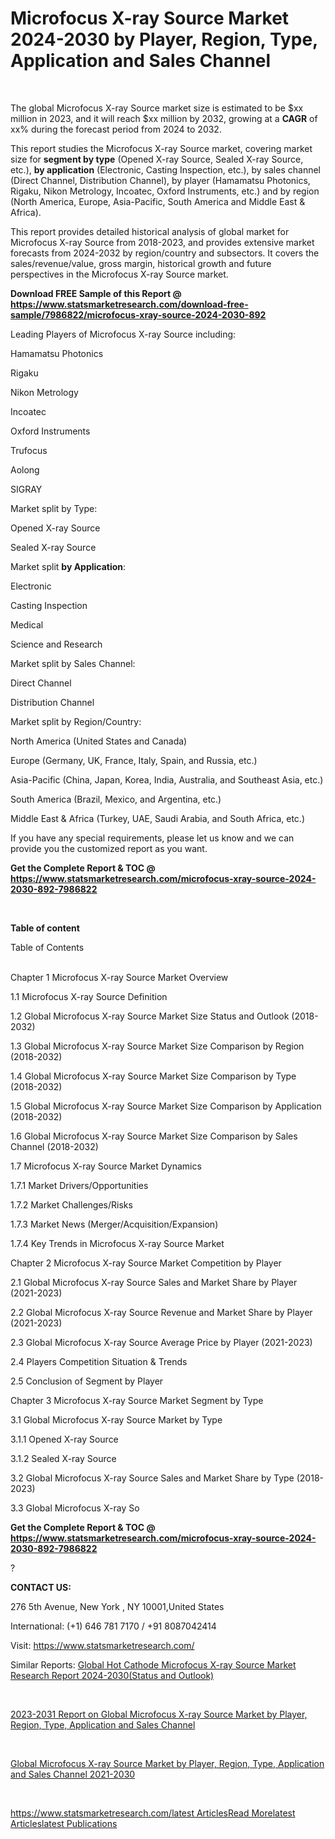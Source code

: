 <h1>Microfocus X-ray Source Market 2024-2030 by Player, Region, Type, Application and Sales Channel</h1><br/><p>The global Microfocus X-ray Source market size is estimated to be $xx million in 2023, and it will reach $xx million by 2032, growing at a <strong>CAGR</strong> of xx% during the forecast period from 2024 to 2032.</p>
 
 
 
 <p>This report studies the Microfocus X-ray Source market, covering market size for <strong>segment by type</strong> (Opened X-ray Source, Sealed X-ray Source, etc.), <strong>by application</strong> (Electronic, Casting Inspection, etc.), by sales channel (Direct Channel, Distribution Channel), by player (Hamamatsu Photonics, Rigaku, Nikon Metrology, Incoatec, Oxford Instruments, etc.) and by region (North America, Europe, Asia-Pacific, South America and Middle East & Africa).</p>
 
 
 
 <p>This report provides detailed historical analysis of global market for Microfocus X-ray Source from 2018-2023, and provides extensive market forecasts from 2024-2032 by region/country and subsectors. It covers the sales/revenue/value, gross margin, historical growth and future perspectives in the Microfocus X-ray Source market.</p>
 
 
 
 <p><strong>Download FREE Sample of this Report @ <a href="https://www.statsmarketresearch.com/download-free-sample/7986822/microfocus-xray-source-2024-2030-892">https://www.statsmarketresearch.com/download-free-sample/7986822/microfocus-xray-source-2024-2030-892</a></strong></p>
 
 
 
 <p>Leading Players of Microfocus X-ray Source including:</p>
 
 
 
 <p>Hamamatsu Photonics</p>
 
 
 
 <p>Rigaku</p>
 
 
 
 <p>Nikon Metrology</p>
 
 
 
 <p>Incoatec</p>
 
 
 
 <p>Oxford Instruments</p>
 
 
 
 <p>Trufocus</p>
 
 
 
 <p>Aolong</p>
 
 
 
 <p>SIGRAY</p>
 
 
 
 <p>Market split by Type:</p>
 
 
 
 <p>Opened X-ray Source</p>
 
 
 
 <p>Sealed X-ray Source</p>
 
 
 
 <p>Market split <strong>by Application</strong>:</p>
 
 
 
 <p>Electronic</p>
 
 
 
 <p>Casting Inspection</p>
 
 
 
 <p>Medical</p>
 
 
 
 <p>Science and Research</p>
 
 
 
 <p>Market split by Sales Channel:</p>
 
 
 
 <p>Direct Channel</p>
 
 
 
 <p>Distribution Channel</p>
 
 
 
 <p>Market split by Region/Country:</p>
 
 
 
 <p>North America (United States and Canada)</p>
 
 
 
 <p>Europe (Germany, UK, France, Italy, Spain, and Russia, etc.)</p>
 
 
 
 <p>Asia-Pacific (China, Japan, Korea, India, Australia, and Southeast Asia, etc.)</p>
 
 
 
 <p>South America (Brazil, Mexico, and Argentina, etc.)</p>
 
 
 
 <p>Middle East & Africa (Turkey, UAE, Saudi Arabia, and South Africa, etc.)</p>
 
 
 
 <p>If you have any special requirements, please let us know and we can provide you the customized report as you want.</p>
 
 
 
 <div><b>Get the Complete Report & TOC @ <a href="https://www.statsmarketresearch.com/microfocus-xray-source-2024-2030-892-7986822">https://www.statsmarketresearch.com/microfocus-xray-source-2024-2030-892-7986822</a></b></div>
 
 
 
 <p><br />
 
 <b>Table of content</b></p>
 
 
 
 <p>Table of Contents<br />
 
 <br />
 
 Chapter 1 Microfocus X-ray Source Market Overview<br />
 
 1.1 Microfocus X-ray Source Definition<br />
 
 1.2 Global Microfocus X-ray Source Market Size Status and Outlook (2018-2032)<br />
 
 1.3 Global Microfocus X-ray Source Market Size Comparison by Region (2018-2032)<br />
 
 1.4 Global Microfocus X-ray Source Market Size Comparison by Type (2018-2032)<br />
 
 1.5 Global Microfocus X-ray Source Market Size Comparison by Application (2018-2032)<br />
 
 1.6 Global Microfocus X-ray Source Market Size Comparison by Sales Channel (2018-2032)<br />
 
 1.7 Microfocus X-ray Source Market Dynamics<br />
 
 1.7.1 Market Drivers/Opportunities<br />
 
 1.7.2 Market Challenges/Risks<br />
 
 1.7.3 Market News (Merger/Acquisition/Expansion)<br />
 
 1.7.4 Key Trends in Microfocus X-ray Source Market<br />
 
 Chapter 2 Microfocus X-ray Source Market Competition by Player<br />
 
 2.1 Global Microfocus X-ray Source Sales and Market Share by Player (2021-2023)<br />
 
 2.2 Global Microfocus X-ray Source Revenue and Market Share by Player (2021-2023)<br />
 
 2.3 Global Microfocus X-ray Source Average Price by Player (2021-2023)<br />
 
 2.4 Players Competition Situation & Trends<br />
 
 2.5 Conclusion of Segment by Player<br />
 
 Chapter 3 Microfocus X-ray Source Market Segment by Type<br />
 
 3.1 Global Microfocus X-ray Source Market by Type<br />
 
 3.1.1 Opened X-ray Source<br />
 
 3.1.2 Sealed X-ray Source<br />
 
 3.2 Global Microfocus X-ray Source Sales and Market Share by Type (2018-2023)<br />
 
 3.3 Global Microfocus X-ray So</p>
 
 
 
 <div><b>Get the Complete Report & TOC @ <a href="https://www.statsmarketresearch.com/microfocus-xray-source-2024-2030-892-7986822">https://www.statsmarketresearch.com/microfocus-xray-source-2024-2030-892-7986822</a></b></div>
 
 
 
 <p>? </p>
 
 
 
 <p><b>CONTACT US:</b><br />
 
 276 5th Avenue, New York , NY 10001,United States<br />
 
 International: (+1) 646 781 7170 / +91 8087042414<br />
 
 Visit: <a href="https://www.statsmarketresearch.com/">https://www.statsmarketresearch.com/</a><br />
 
 Similar Reports: <a href="https://www.statsmarketresearch.com/microfocus-xray-source-2024-2030-892-7986822">Global Hot Cathode Microfocus X-ray Source Market Research Report 2024-2030(Status and Outlook)</a><br />
 
 <br />
 
 <a href="https://www.statsmarketresearch.com/microfocus-xray-source-2024-2030-892-7986822">2023-2031 Report on Global Microfocus X-ray Source Market by Player, Region, Type, Application and Sales Channel</a><br />
 
 <br />
 
 <a href="https://www.statsmarketresearch.com/microfocus-xray-source-2024-2030-892-7986822">Global Microfocus X-ray Source Market by Player, Region, Type, Application and Sales Channel 2021-2030</a><br />
 
 <br />
 
 <a href="https://gyeongbokgung.com">https://www.statsmarketresearch.com/</a><a href="https://hallyeomaritime.com">latest Articles</a><a href="https://jingwansa.com">Read More</a><a href="https://nguoiviet.jp/">latest Articles</a><a href="https://www.intelmarketresearch.com/">latest Publications</a></p>